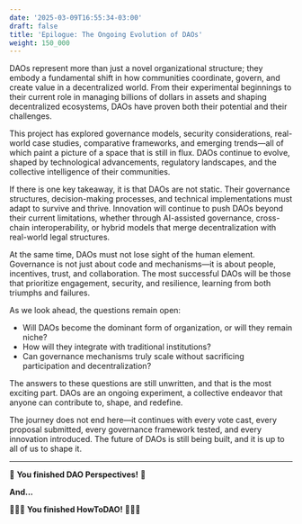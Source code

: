 ```yaml
---
date: '2025-03-09T16:55:34-03:00'
draft: false
title: 'Epilogue: The Ongoing Evolution of DAOs'
weight: 150_000
---
```


DAOs represent more than just a novel organizational structure; they embody a fundamental shift in how communities coordinate, govern, and create value in a decentralized world. From their experimental beginnings to their current role in managing billions of dollars in assets and shaping decentralized ecosystems, DAOs have proven both their potential and their challenges.  

This project has explored governance models, security considerations, real-world case studies, comparative frameworks, and emerging trends—all of which paint a picture of a space that is still in flux. DAOs continue to evolve, shaped by technological advancements, regulatory landscapes, and the collective intelligence of their communities.  

If there is one key takeaway, it is that DAOs are not static. Their governance structures, decision-making processes, and technical implementations must adapt to survive and thrive. Innovation will continue to push DAOs beyond their current limitations, whether through AI-assisted governance, cross-chain interoperability, or hybrid models that merge decentralization with real-world legal structures.  

At the same time, DAOs must not lose sight of the human element. Governance is not just about code and mechanisms—it is about people, incentives, trust, and collaboration. The most successful DAOs will be those that prioritize engagement, security, and resilience, learning from both triumphs and failures.  

As we look ahead, the questions remain open:  
- Will DAOs become the dominant form of organization, or will they remain niche?  
- How will they integrate with traditional institutions?  
- Can governance mechanisms truly scale without sacrificing participation and decentralization?  

The answers to these questions are still unwritten, and that is the most exciting part. DAOs are an ongoing experiment, a collective endeavor that anyone can contribute to, shape, and redefine.  

The journey does not end here—it continues with every vote cast, every proposal submitted, every governance framework tested, and every innovation introduced. The future of DAOs is still being built, and it is up to all of us to shape it.

---

🔖 **You finished DAO Perspectives!** 🔖

**And...**

🔖🔖🔖 **You finished HowToDAO!** 🔖🔖🔖

